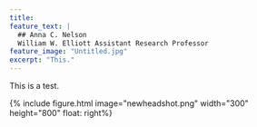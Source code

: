 ```yaml
---
title: 
feature_text: |
  ## Anna C. Nelson
  William W. Elliott Assistant Research Professor
feature_image: "Untitled.jpg"
excerpt: "This."
---
```


This is a test. 

{% include figure.html image="newheadshot.png" width="300" height="800" float: right%}

